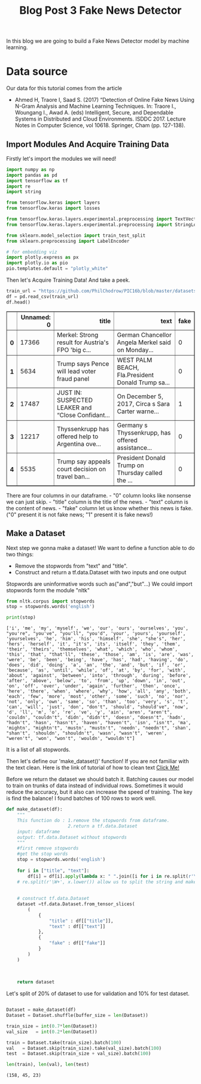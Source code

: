 ﻿---
layout: post
title: Blog Post 3 Fake News Detector
---


In this blog we are going to build a Fake News Detector model by machine learning.

# Data source
Our data for this tutorial comes from the article
- Ahmed H, Traore I, Saad S. (2017) “Detection of Online Fake News Using N-Gram Analysis and Machine Learning Techniques. In: Traore I., Woungang I., Awad A. (eds) Intelligent, Secure, and Dependable Systems in Distributed and Cloud Environments. ISDDC 2017. Lecture Notes in Computer Science, vol 10618. Springer, Cham (pp. 127-138).


## Import Modules And Acquire Training Data

Firstly let's import the modules we will need!

```python
import numpy as np
import pandas as pd
import tensorflow as tf
import re
import string

from tensorflow.keras import layers
from tensorflow.keras import losses

from tensorflow.keras.layers.experimental.preprocessing import TextVectorization
from tensorflow.keras.layers.experimental.preprocessing import StringLookup

from sklearn.model_selection import train_test_split
from sklearn.preprocessing import LabelEncoder

# for embedding viz
import plotly.express as px 
import plotly.io as pio
pio.templates.default = "plotly_white"
```

Then let's Acquire Training Data! And take a peek.

```python
train_url = "https://github.com/PhilChodrow/PIC16b/blob/master/datasets/fake_news_train.csv?raw=true"
df = pd.read_csv(train_url)
df.head()
```
<table border="1" class="dataframe">
  <thead>
    <tr style="text-align: right">
      <th></th>
      <th>Unnamed: 0</th>
      <th>title</th>
      <th>text</th>
      <th>fake</th>
    </tr>
  </thead>
  <tbody>
    <tr>
      <th>0</th>
      <td>17366</td>
      <td>Merkel: Strong result for Austria's FPO 'big c...</td>
      <td>German Chancellor Angela Merkel said on Monday...</td>
      <td>0</td>
    </tr>
    <tr>
      <th>1</th>
      <td>5634</td>
      <td>Trump says Pence will lead voter fraud panel</td>
      <td>WEST PALM BEACH, Fla.President Donald Trump sa...</td>
      <td>0</td>
    </tr>
    <tr>
      <th>2</th>
      <td>17487</td>
      <td>JUST IN: SUSPECTED LEAKER and “Close Confidant...</td>
      <td>On December 5, 2017, Circa s Sara Carter warne...</td>
      <td>1</td>
    </tr>
    <tr>
      <th>3</th>
      <td>12217</td>
      <td>Thyssenkrupp has offered help to Argentina ove...</td>
      <td>Germany s Thyssenkrupp, has offered assistance...</td>
      <td>0</td>
    </tr>
    <tr>
      <th>4</th>
      <td>5535</td>
      <td>Trump say appeals court decision on travel ban...</td>
      <td>President Donald Trump on Thursday called the ...</td>
      <td>0</td>
    </tr>
  </tbody>
</table>
There are four columns in our dataframe. 
- "0" column looks like nonsense we can just skip.
- "title" column is the title of the news.
- "text" column is the content of news.
- "fake" column let us know whether this news is fake.("0" present it is not fake news; "1" present it is fake news!)

## Make a Dataset

Next step we gonna make a dataset!
We want to define a function able to do two things:
 - Remove the stopwords from "text" and "title".
 - Construct and return a tf.data.Dataset with two inputs and one output

Stopwords are uninformative words such as("and","but"...)
We could import stopwords form the module "nltk"

```python
from nltk.corpus import stopwords
stop = stopwords.words('english')

print(stop)
```
```
['i', 'me', 'my', 'myself', 'we', 'our', 'ours', 'ourselves', 'you', "you're", "you've", "you'll", "you'd", 'your', 'yours', 'yourself', 'yourselves', 'he', 'him', 'his', 'himself', 'she', "she's", 'her', 'hers', 'herself', 'it', "it's", 'its', 'itself', 'they', 'them', 'their', 'theirs', 'themselves', 'what', 'which', 'who', 'whom', 'this', 'that', "that'll", 'these', 'those', 'am', 'is', 'are', 'was', 'were', 'be', 'been', 'being', 'have', 'has', 'had', 'having', 'do', 'does', 'did', 'doing', 'a', 'an', 'the', 'and', 'but', 'if', 'or', 'because', 'as', 'until', 'while', 'of', 'at', 'by', 'for', 'with', 'about', 'against', 'between', 'into', 'through', 'during', 'before', 'after', 'above', 'below', 'to', 'from', 'up', 'down', 'in', 'out', 'on', 'off', 'over', 'under', 'again', 'further', 'then', 'once', 'here', 'there', 'when', 'where', 'why', 'how', 'all', 'any', 'both', 'each', 'few', 'more', 'most', 'other', 'some', 'such', 'no', 'nor', 'not', 'only', 'own', 'same', 'so', 'than', 'too', 'very', 's', 't', 'can', 'will', 'just', 'don', "don't", 'should', "should've", 'now', 'd', 'll', 'm', 'o', 're', 've', 'y', 'ain', 'aren', "aren't", 'couldn', "couldn't", 'didn', "didn't", 'doesn', "doesn't", 'hadn', "hadn't", 'hasn', "hasn't", 'haven', "haven't", 'isn', "isn't", 'ma', 'mightn', "mightn't", 'mustn', "mustn't", 'needn', "needn't", 'shan', "shan't", 'shouldn', "shouldn't", 'wasn', "wasn't", 'weren', "weren't", 'won', "won't", 'wouldn', "wouldn't"]
```
It is a list of all stopwords.

Then let's define our 'make_dataset()' function!
If you are not familiar with the text clean. Here is the link of tutorial of how to clean text 
<a href="https://machinelearningmastery.com/clean-text-machine-learning-python/#:~:text=Split%20by%20Whitespace%20and%20Remove%20Punctuation&text=One%20way%20would%20be%20to,nothing%20(e.g.%20remove%20it).&text=Python%20offers%20a%20function%20called,set%20of%20characters%20to%20another.">Click Me!</a>

Before we return the dataset we should batch it. Batching causes our model to train on trunks of data instead of individual rows. Sometimes it would reduce the accuracy, but it also can increase the speed of training.
The key is find the balance! I found batches of 100 rows to work well.
```python
def make_dataset(df):
    """
    This function do : 1.remove the stopwords from dataframe.
                       2.return a tf.data.Dataset
    input: dataframe
    output: tf.data.Dataset without stopwords
    """
    #first remove stopwords
    #get the stop words
    stop = stopwords.words('english')
    
    for i in ["title", "text"]:
        df[i] = df[i].apply(lambda x: " ".join([i for i in re.split(r'\W+', x.lower()) if i not in stop]))
    # re.split(r'\W+', x.lower()) allow us to split the string and make it lowercase without punctuations
    
    
    # construct tf.data.Dataset
    dataset =tf.data.Dataset.from_tensor_slices(
        (
            {
                "title" : df[["title"]],
                "text" : df[["text"]]
            }, 
            {
                "fake" : df[["fake"]]
            }
        )
    ) 
    
    
    
    return dataset
```
Let's  split of 20% of dataset to use for validation and 10% for test dataset.


```python

Dataset = make_dataset(df)
Dataset = Dataset.shuffle(buffer_size = len(Dataset))

train_size = int(0.7*len(Dataset))
val_size   = int(0.2*len(Dataset))

train = Dataset.take(train_size).batch(100)
val   = Dataset.skip(train_size).take(val_size).batch(100)
test  = Dataset.skip(train_size + val_size).batch(100)

len(train), len(val), len(test)
```
```
(158, 45, 23)
```